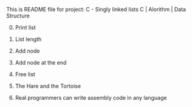 This is README file for project: C - Singly linked lists
C | Alorithm | Data Structure

0. Print list

1. List length

2. Add node

3. Add node at the end

4. Free list

5. The Hare and the Tortoise

6. Real programmers can write assembly code in any language
